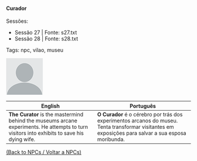 
#### Curador

Sessões:  
- Sessão 27 | Fonte: s27.txt  
- Sessão 28 | Fonte: s28.txt

Tags: npc, vilao, museu

![Curador](blank.png)

| English | Português |
|---------|-----------|
| **The Curator** is the mastermind behind the museums arcane experiments. He attempts to turn visitors into exhibits to save his dying wife. | **O Curador** é o cérebro por trás dos experimentos arcanos do museu. Tenta transformar visitantes em exposições para salvar a sua esposa moribunda. |

[(Back to NPCs / Voltar a NPCs)](npcs_list.md)




















